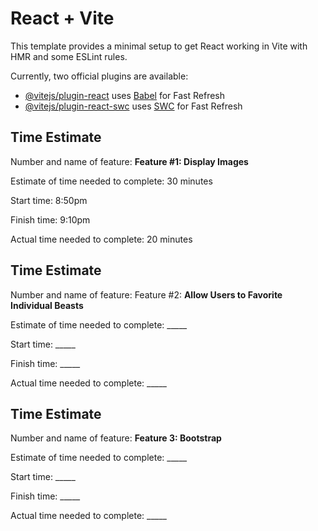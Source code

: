 # React + Vite

This template provides a minimal setup to get React working in Vite with HMR and some ESLint rules.

Currently, two official plugins are available:

- [@vitejs/plugin-react](https://github.com/vitejs/vite-plugin-react/blob/main/packages/plugin-react/README.md) uses [Babel](https://babeljs.io/) for Fast Refresh
- [@vitejs/plugin-react-swc](https://github.com/vitejs/vite-plugin-react-swc) uses [SWC](https://swc.rs/) for Fast Refresh

## Time Estimate

Number and name of feature: **Feature #1: Display Images**

Estimate of time needed to complete: 30 minutes

Start time: 8:50pm

Finish time: 9:10pm

Actual time needed to complete: 20 minutes

## Time Estimate

Number and name of feature: Feature #2: **Allow Users to Favorite Individual Beasts**

Estimate of time needed to complete: _____

Start time: _____

Finish time: _____

Actual time needed to complete: _____

## Time Estimate

Number and name of feature: **Feature 3: Bootstrap**

Estimate of time needed to complete: _____

Start time: _____

Finish time: _____

Actual time needed to complete: _____
